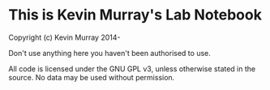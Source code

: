 This is Kevin Murray's Lab Notebook
===================================

Copyright (c) Kevin Murray 2014-

Don't use anything here you haven't been authorised to use.

All code is licensed under the GNU GPL v3, unless otherwise stated in the source.
No data may be used without permission.
